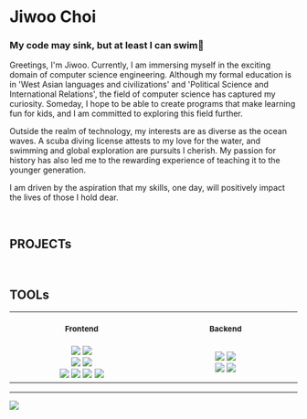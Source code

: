 # Jiwoo Choi
### My code may sink, but at least I can swim🤿

Greetings, I'm Jiwoo. Currently, I am immersing myself in the exciting domain of computer science engineering. Although my formal education is in 'West Asian languages and civilizations' and 'Political Science and International Relations', the field of computer science has captured my curiosity. Someday, I hope to be able to create programs that make learning fun for kids, and I am committed to exploring this field further.

Outside the realm of technology, my interests are as diverse as the ocean waves. A scuba diving license attests to my love for the water, and swimming and global exploration are pursuits I cherish. My passion for history has also led me to the rewarding experience of teaching it to the younger generation.

I am driven by the aspiration that my skills, one day, will positively impact the lives of those I hold dear.

</br>

## PROJECTs


</br>

## TOOLs


<table>
<tr>
<th align="center">
<img width="441" height="1">
<p> 
<small>
Frontend
</small>
</p>
</th>
<th align="center">
<img width="441" height="1">
<p> 
<small>
Backend
</small>
</p>
</th>
</tr>
<tr>
<td align="center">
<div align=center gap="10px">
  <img src="https://img.shields.io/badge/Javascript-F7DF1E?style=flat&logo=Javascript&logoColor=white" />&nbsp;<img src="https://img.shields.io/badge/Typescript-007acc?style=flat&logo=Typescript&logoColor=white" /></br><img src="https://img.shields.io/badge/React-61DAFB?style=flat&logo=React&logoColor=white" />&nbsp;<img src="https://img.shields.io/badge/Next.js-000000?style=flat&logo=Next.js&logoColor=white" /></br><img src="https://img.shields.io/badge/Tailwind-06B6D4?style=flat&logo=Tailwindcss&logoColor=white" />&nbsp;<img src="https://img.shields.io/badge/React Toolkit-764ABC?style=flat&logo=Redux&logoColor=white" />&nbsp;<img src="https://img.shields.io/badge/Html5-E34F26?style=flat&logo=Html5&logoColor=white" />&nbsp;<img src="https://img.shields.io/badge/Css3-1572B6?style=flat&logo=Css3o&logoColor=white" /></div>
</td>
<td align="center">
<div align=center><img src="https://img.shields.io/badge/Python-3776AB?style=flat&logo=Python&logoColor=white" />&nbsp;<img src="https://img.shields.io/badge/Flask-000000?style=flat-square&logo=flask&logoColor=white"/></br><img src="https://img.shields.io/badge/Mysql-4479A1?style=flat&logo=Mysql&logoColor=white" />&nbsp;<img src="https://img.shields.io/badge/Postgresql-0064a5?style=flat&logo=Postgresql&logoColor=white" /></div>
</td>
</tr>
</table>

---
<img src="https://github-readme-stats.vercel.app/api/top-langs/?username=agnes0304&layout=compact">
